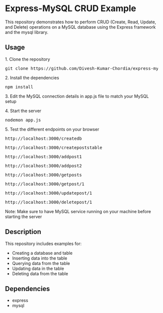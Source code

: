 <h1>Express-MySQL CRUD Example</h1>

<p>This repository demonstrates how to perform CRUD (Create, Read, Update, and Delete) operations on a MySQL database using the Express framework and the mysql library.</p>

<h2>Usage</h2>

<p>1. Clone the repository</p>
<pre>git clone https://github.com/Divesh-Kumar-Chordia/express-mysql-crud-example.git</pre>

<p>2. Install the dependencies</p>
<pre>npm install</pre>

<p>3. Edit the MySQL connection details in app.js file to match your MySQL setup</p>

<p>4. Start the server</p>
<pre>nodemon app.js</pre>

<p>5. Test the different endpoints on your browser</p>
<pre>http://localhost:3000/createdb</pre>
<pre>http://localhost:3000/createpoststable</pre>
<pre>http://localhost:3000/addpost1</pre>
<pre>http://localhost:3000/addpost2</pre>
<pre>http://localhost:3000/getposts</pre>
<pre>http://localhost:3000/getpost/1</pre>
<pre>http://localhost:3000/updatepost/1</pre>
<pre>http://localhost:3000/deletepost/1</pre>

<p>Note: Make sure to have MySQL service running on your machine before starting the server</p>

<h2>Description</h2>

<p>This repository includes examples for:</p>
<ul>
  <li>Creating a database and table</li>
  <li>Inserting data into the table</li>
  <li>Querying data from the table</li>
  <li>Updating data in the table</li>
  <li>Deleting data from the table</li>
</ul>

<h2>Dependencies</h2>
<ul>
  <li>express</li>
  <li>mysql</li>
</ul>
